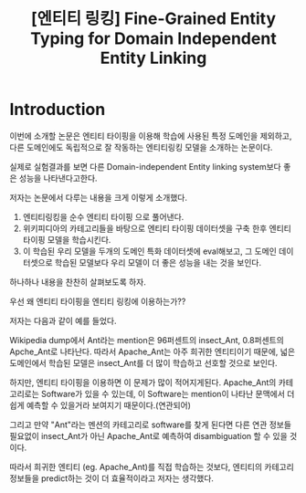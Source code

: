 ﻿---
title:  "[엔티티 링킹] Fine-Grained Entity Typing for Domain Independent Entity Linking"
excerpt: "Fine-Grained Entity Typing for Domain Independent Entity Linking 논문 요약"
toc: true
toc_sticky: true
header:
  teaser: /assets/images/logo.jpg

categories:
  - Entity Linking
tags:
  - Entity Linking
  - Entity Disambiguation
  - Entity Typing
  - 개체 연결
  - 중의성 해소
last_modified_at: 2020-11-01T08:06:00-05:00
---
# Introduction

이번에 소개할 논문은 엔티티 타이핑을 이용해 학습에 사용된 특정 도메인을 제외하고, 다른 도메인에도 독립적으로 잘 작동하는 엔티티링킹 모델을 소개하는 논문이다.

실제로 실험결과를 보면 다른 Domain-independent Entity linking system보다 좋은 성능을 나타낸다고한다.

저자는 논문에서 다루는 내용을 크게 이렇게 소개했다.
1. 엔티티링킹을 순수 엔티티 타이핑 으로 풀어낸다.
2. 위키피디아의 카테고리들을 바탕으로 엔티티 타이핑 데이터셋을 구축 한후 엔티티 타이핑 모델을 학습시킨다.
3. 이 학습된 우리 모델을 두개의 도메인 특화 데이터셋에 eval해보고, 그 도메인 데이터셋으로 학습된 모델보다 우리 모델이 더 좋은 성능을 내는 것을 보인다.

하나하나 내용을 찬찬히 살펴보도록 하자.

우선 왜 엔티티 타이핑을 엔티티 링킹에 이용하는가??

저자는 다음과 같이 예를 들었다.

Wikipedia dump에서 Ant라는 mention은 96퍼센트의 insect_Ant, 0.8퍼센트의 Apche_Ant로 나타난다.
따라서 Apache_Ant는 아주 희귀한 엔티티이기 때문에, 넓은 도메인에서 학습된 모델은 insect_Ant를 더 많이 학습하고 선호할 것으로 보인다.

하지만, 엔티티 타이핑을 이용하면 이 문제가 많이 적어지게된다. Apache_Ant의 카테고리로는 Software가 있을 수 있는데, 
이 Software는 mention이 나타난 문맥에서 더 쉽게 예측할 수 있을거라 보여지기 때문이다.(연관되어)

그리고 만약 "Ant"라는 멘션의 카테고리로 software를 찾게 된다면 다른 연관 정보들 필요없이 insect_Ant가 아닌 Apache_Ant로 예측하여 disambiguation 할 수 있을 것이다.

따라서 희귀한 엔티티 (eg. Apache_Ant)를 직접 학습하는 것보다, 엔티티의 카테고리 정보들을 predict하는 것이 더 효율적이라고 저자는 생각했다.



